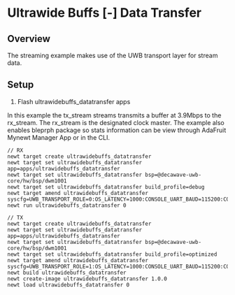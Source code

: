 <!--
#
# Licensed to the Apache Software Foundation (ASF) under one
# or more contributor license agreements.  See the NOTICE file
# distributed with this work for additional information
# regarding copyright ownership.  The ASF licenses this file
# to you under the Apache License, Version 2.0 (the
# "License"); you may not use this file except in compliance
# with the License.  You may obtain a copy of the License at
#
# http://www.apache.org/licenses/LICENSE-2.0
#
# Unless required by applicable law or agreed to in writing,
# software distributed under the License is distributed on an
# "AS IS" BASIS, WITHOUT WARRANTIES OR CONDITIONS OF ANY
#  KIND, either express or implied.  See the License for the
# specific language governing permissions and limitations
# under the License.
#
-->

# Ultrawide Buffs [-] Data Transfer


## Overview

The streaming example makes use of the UWB transport layer for stream data.

## Setup

1. Flash ultrawidebuffs_datatransfer apps

In this example the tx_stream streams transmits a buffer at 3.9Mbps to the rx_stream. The rx_stream is the designated clock master. The example also enables bleprph package so stats information can be view through AdaFruit Mynewt Manager App or in the CLI.


```no-highlight
// RX
newt target create ultrawidebuffs_datatransfer
newt target set ultrawidebuffs_datatransfer app=apps/ultrawidebuffs_datatransfer
newt target set ultrawidebuffs_datatransfer bsp=@decawave-uwb-core/hw/bsp/dwm1001
newt target set ultrawidebuffs_datatransfer build_profile=debug
newt target amend ultrawidebuffs_datatransfer syscfg=UWB_TRANSPORT_ROLE=0:OS_LATENCY=1000:CONSOLE_UART_BAUD=115200:CONSOLE_UART=0:CONSOLE_RTT=1:DW1000_SYS_STATUS_BACKTRACE_LEN=128
newt run ultrawidebuffs_datatransfer 0

```

```no-highlight
// TX
newt target create ultrawidebuffs_datatransfer
newt target set ultrawidebuffs_datatransfer app=apps/ultrawidebuffs_datatransfer
newt target set ultrawidebuffs_datatransfer bsp=@decawave-uwb-core/hw/bsp/dwm1001
newt target set ultrawidebuffs_datatransfer build_profile=optimized
newt target amend ultrawidebuffs_datatransfer syscfg=UWB_TRANSPORT_ROLE=1:OS_LATENCY=1000:CONSOLE_UART_BAUD=115200:CONSOLE_UART=0:CONSOLE_RTT=1:DW1000_SYS_STATUS_BACKTRACE_LEN=128
newt build ultrawidebuffs_datatransfer
newt create-image ultrawidebuffs_datatransfer 1.0.0
newt load ultrawidebuffs_datatransfer 0

```

